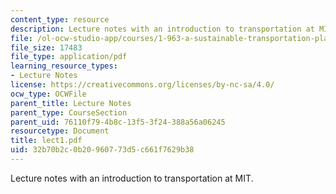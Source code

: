 ```yaml
---
content_type: resource
description: Lecture notes with an introduction to transportation at MIT.
file: /ol-ocw-studio-app/courses/1-963-a-sustainable-transportation-plan-for-mit-spring-2007/32b70b2c0b20960773d5c661f7629b38_lect1.pdf
file_size: 17483
file_type: application/pdf
learning_resource_types:
- Lecture Notes
license: https://creativecommons.org/licenses/by-nc-sa/4.0/
ocw_type: OCWFile
parent_title: Lecture Notes
parent_type: CourseSection
parent_uid: 76110f79-4b8c-13f5-3f24-388a56a06245
resourcetype: Document
title: lect1.pdf
uid: 32b70b2c-0b20-9607-73d5-c661f7629b38
---
```

Lecture notes with an introduction to transportation at MIT.